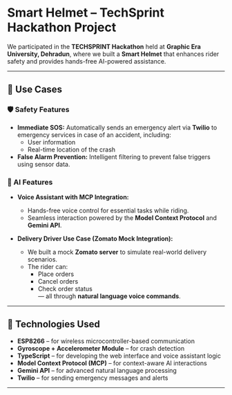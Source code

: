 # Smart Helmet – TechSprint Hackathon Project

We participated in the **TECHSPRINT Hackathon** held at **Graphic Era University, Dehradun**, where we built a **Smart Helmet** that enhances rider safety and provides hands-free AI-powered assistance.

---

## 🚨 Use Cases

### 🛡️ Safety Features
- **Immediate SOS:** Automatically sends an emergency alert via **Twilio** to emergency services in case of an accident, including:
  - User information
  - Real-time location of the crash
- **False Alarm Prevention:** Intelligent filtering to prevent false triggers using sensor data.

### 🤖 AI Features
- **Voice Assistant with MCP Integration:**
  - Hands-free voice control for essential tasks while riding.
  - Seamless interaction powered by the **Model Context Protocol** and **Gemini API**.

- **Delivery Driver Use Case (Zomato Mock Integration):**
  - We built a mock **Zomato server** to simulate real-world delivery scenarios.
  - The rider can:
    - Place orders
    - Cancel orders
    - Check order status  
  — all through **natural language voice commands**.

---

## 🔧 Technologies Used

- **ESP8266** – for wireless microcontroller-based communication  
- **Gyroscope + Accelerometer Module** – for crash detection  
- **TypeScript** – for developing the web interface and voice assistant logic  
- **Model Context Protocol (MCP)** – for context-aware AI interactions  
- **Gemini API** – for advanced natural language processing  
- **Twilio** – for sending emergency messages and alerts  

---
